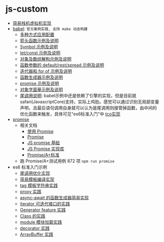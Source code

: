 # js-custom

- [简易栈机虚拟机实现](./virtual-stack.ts)
- [babel](./babel): `官方案例实践, 支持 make 动态构建`
  - [多种方式应用配置](./babel/config.mjs)
  - [箭头函数示例及说明](./babel/arrowFun.js)
  - [Symbol 示例及说明](./babel/symbol.js)
  - [let/const 示例及说明](./babel/letConst.js)
  - [对象及数组解构示例及说明](./babel/destructuring.js)
  - [函数参数的 default/rest/spread 示例及说明](./babel/defaultRestSpread.js)
  - [迭代器和 for of 示例及说明](./babel/iteratorsForOf.js)
  - [函数生成器示例及说明](./babel/generator.js)
  - [promise 示例及说明](./babel/promise.js)
  - [对象字面量示例及说明](./babel/objectLiterals.js)
  - [尾调用说明](./babel/tailCall.js): babel示例中还是依赖了引擎的实现，但是目前就safari(JavascriptCore)支持，实际上鸡肋。感觉可以通过识别无局部变量声明，且最后语句调用自身就可以认为是尾调用则接管掉函数，由中间的优化函数来触发，具体可见"es6标准入门"中 [tco实现](../es6/tail-call-one.mjs)
- [promise](./promise.js)
  - 相关文档
    - [使用 Promise](https://developer.mozilla.org/zh-CN/docs/Web/JavaScript/Guide/Using_promises)
    - [Promise](https://developer.mozilla.org/zh-CN/docs/Web/JavaScript/Reference/Global_Objects/Promise)
    - [JS promise 基础](https://medium.com/@ramsunvtech/promises-of-promise-part-1-53f769245a53)
    - [JS Promise 实现库](https://medium.com/@ramsunvtech/js-promise-part-2-q-js-when-js-and-rsvp-js-af596232525c)
    - [Promise/A+标准](https://promisesaplus.com/#notes)
  - 跑 Promise/A+测试用例 872 项 `npm run promise`
- es6 标准入门示例
  - [尾调用优化实现](./es6/tail-call-one.mjs)
  - [简易模板编译实现](./es6/template-compile.mjs)
  - [tag 模板字符串实践](./es6/tagged-template.mjs)
  - [proxy 实践](./es6/proxy.mjs)
  - [async-await 的函数生成器简易实现](./es6/async.mjs)
  - [iterator 可迭代接口的实践](./es6/iterator.mjs)
  - [Generator feature 实践](./es6/generator.mjs)
  - [Class 的实践](./es6/class.mjs)
  - [module 模块加载实践](./es6/module.mjs)
  - [decorator 实践](./es6/decorator.js)
  - [ArrayBuffer 实践](./es6/array-buffer.mjs)

